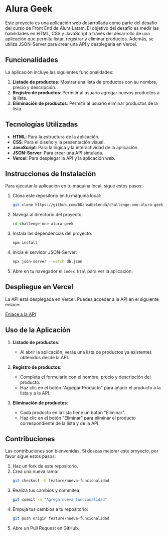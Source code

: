 # Alura Geek
Este proyecto es una aplicación web desarrollada como parte del desafío del curso de Front End de Alura Latam. El objetivo del desafío es medir las habilidades en HTML, CSS y JavaScript a través del desarrollo de una aplicación que permita listar, registrar y eliminar productos. Además, se utiliza JSON-Server para crear una API y desplegarla en Vercel.

## Funcionalidades

La aplicación incluye las siguientes funcionalidades:

1. **Listado de productos**: Mostrar una lista de productos con su nombre, precio y descripción.
2. **Registro de productos**: Permitir al usuario agregar nuevos productos a la lista.
3. **Eliminación de productos**: Permitir al usuario eliminar productos de la lista.

## Tecnologías Utilizadas

- **HTML**: Para la estructura de la aplicación.
- **CSS**: Para el diseño y la presentación visual.
- **JavaScript**: Para la lógica y la interactividad de la aplicación.
- **JSON-Server**: Para crear una API simulada.
- **Vercel**: Para desplegar la API y la aplicación web.

## Instrucciones de Instalación

Para ejecutar la aplicación en tu máquina local, sigue estos pasos:

1. Clona este repositorio en tu máquina local:
   ```bash
   git clone https://github.com/DDansAbelenda/challenge-one-alura-geek.git
   ```
2. Navega al directorio del proyecto:
   ```bash
   cd challenge-one-alura-geek
   ```
3. Instala las dependencias del proyecto:
   ```bash
   npm install
   ```
4. Inicia el servidor JSON-Server:
   ```bash
   npx json-server --watch db.json
   ```
5. Abre en tu navegador el `index.html` para ver la aplicación.

## Despliegue en Vercel

La API está desplegada en Vercel. Puedes acceder a la API en el siguiente enlace:

[Enlace a la API](https://challenge-one-alura-geek-fake-api.vercel.app/)

## Uso de la Aplicación

1. **Listado de productos**:
   - Al abrir la aplicación, verás una lista de productos ya existentes obtenidos desde la API.

2. **Registro de productos**:
   - Completa el formulario con el nombre, precio y descripción del producto.
   - Haz clic en el botón "Agregar Producto" para añadir el producto a la lista y a la API.

3. **Eliminación de productos**:
   - Cada producto en la lista tiene un botón "Eliminar".
   - Haz clic en el botón "Eliminar" para eliminar el producto correspondiente de la lista y de la API.

## Contribuciones

Las contribuciones son bienvenidas. Si deseas mejorar este proyecto, por favor sigue estos pasos:

1. Haz un fork de este repositorio.
2. Crea una nueva rama:
   ```bash
   git checkout -b feature/nueva-funcionalidad
   ```
3. Realiza tus cambios y commitea:
   ```bash
   git commit -m "Agrega nueva funcionalidad"
   ```
4. Empuja tus cambios a tu repositorio:
   ```bash
   git push origin feature/nueva-funcionalidad
   ```
5. Abre un Pull Request en GitHub.

